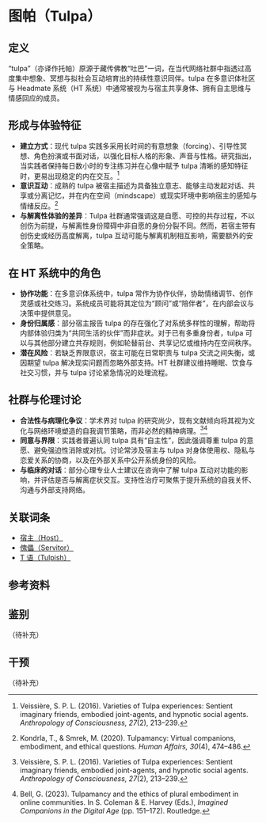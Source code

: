 # 图帕（Tulpa）

## 定义

“tulpa”（亦译作托帕）原源于藏传佛教“吐巴”一词，在当代网络社群中指透过高度集中想象、冥想与拟社会互动培育出的持续性意识同伴。tulpa 在多意识体社区与 Headmate 系统（HT 系统）中通常被视为与宿主共享身体、拥有自主思维与情感回应的成员。

## 形成与体验特征

- **建立方式**：现代 tulpa 实践多采用长时间的有意想象（forcing）、引导性冥想、角色扮演或书面对话，以强化目标人格的形象、声音与性格。研究指出，当实践者保持每日数小时的专注练习并在心像中赋予 tulpa 清晰的感知特征时，更易出现稳定的内在交互。[^veissiere2016]
- **意识互动**：成熟的 tulpa 被宿主描述为具备独立意志、能够主动发起对话、共享或分离记忆，并在内在空间（mindscape）或现实环境中影响宿主的感知与情绪反应。[^kondrla2020]
- **与解离性体验的差异**：Tulpa 社群通常强调这是自愿、可控的共存过程，不以创伤为前提，与解离性身份障碍中非自愿的身份分裂不同。然而，若宿主带有创伤史或经历高度解离，tulpa 互动可能与解离机制相互影响，需要额外的安全策略。

## 在 HT 系统中的角色

- **协作功能**：在多意识体系统中，tulpa 常作为协作伙伴，协助情绪调节、创作灵感或社交练习。系统成员可能将其定位为“顾问”或“陪伴者”，在内部会议与决策中提供意见。
- **身份归属感**：部分宿主报告 tulpa 的存在强化了对系统多样性的理解，帮助将内部体验归类为“共同生活的伙伴”而非症状。对于已有多重身份者，tulpa 可以与其他部分建立共存规则，例如轮替前台、共享记忆或维持内在空间秩序。
- **潜在风险**：若缺乏界限意识，宿主可能在日常职责与 tulpa 交流之间失衡，或因期望 tulpa 解决现实问题而忽略外部支持。HT 社群建议维持睡眠、饮食与社交习惯，并与 tulpa 讨论紧急情况的处理流程。

## 社群与伦理讨论

- **合法性与病理化争议**：学术界对 tulpa 的研究尚少，现有文献倾向将其视为文化与网络环境塑造的自我调节策略，而非必然的精神病理。[^veissiere2016][^bell2023]
- **同意与界限**：实践者普遍认同 tulpa 具有“自主性”，因此强调尊重 tulpa 的意愿、避免强迫性消除或对抗。讨论常涉及宿主与 tulpa 对身体使用权、隐私与恋爱关系的协商，以及在外部关系中公开系统身份的风险。
- **与临床的对话**：部分心理专业人士建议在咨询中了解 tulpa 互动对功能的影响，并评估是否与解离症状交互。支持性治疗可聚焦于提升系统的自我关怀、沟通与外部支持网络。

## 关联词条

- [宿主（Host）](entries/系统角色与类型/Host.md)
- [傀儡（Servitor）](entries/系统角色与类型/Servitor.md)
- [T 语（Tulpish）](entries/系统体验与机制/Tulpish.md)

## 参考资料

[^veissiere2016]: Veissière, S. P. L. (2016). Varieties of Tulpa experiences: Sentient imaginary friends, embodied joint-agents, and hypnotic social agents. *Anthropology of Consciousness, 27*(2), 213–239.
[^kondrla2020]: Kondrla, T., & Smrek, M. (2020). Tulpamancy: Virtual companions, embodiment, and ethical questions. *Human Affairs, 30*(4), 474–486.
[^bell2023]: Bell, G. (2023). Tulpamancy and the ethics of plural embodiment in online communities. In S. Coleman & E. Harvey (Eds.), *Imagined Companions in the Digital Age* (pp. 151–172). Routledge.

## 鉴别

（待补充）

## 干预

（待补充）
